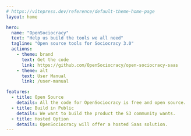```yaml
---
# https://vitepress.dev/reference/default-theme-home-page
layout: home

hero:
  name: "OpenSociocracy"
  text: "Help us build the tools we all need"
  tagline: "Open source tools for Sociocracy 3.0"
  actions:
    - theme: brand
      text: Get the code
      link: https://github.com/OpenSociocracy/open-sociocracy-saas
    - theme: alt
      text: User Manual
      link: /user-manual

features:
  - title: Open Source
    details: All the code for OpenSociocracy is free and open source.
  - title: Build in Public
    details: We want to build the product the S3 community wants.
  - title: Hosted Option
    details: OpenSociocracy will offer a hosted Saas solution.
---
```


